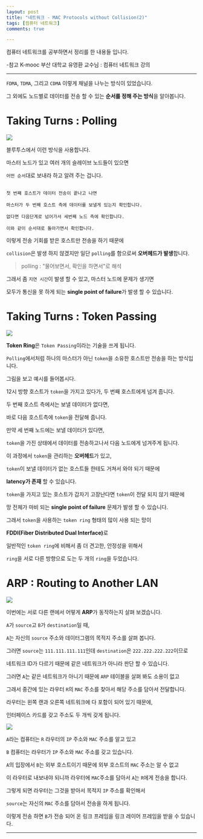 ```yaml
---
layout: post
title: "네트워크 - MAC Protocols without Collision(2)"
tags: [컴퓨터 네트워크]
comments: true

---
```


컴퓨터 네트워크를 공부하면서 정리를 한 내용들 입니다.

-참고 K-mooc 부산 대학교 유영환 교수님 : 컴퓨터 네트워크 강의

---

`FDMA`, `TDMA`, 그리고 `CDMA` 이렇게 채널을 나누는 방식이 있었습니다.

그 외에도 노드별로 데이터를 전송 할 수 있는 <strong>순서를 정해 주는 방식</strong>을 알아봅니다.

# Taking Turns : Polling

<img src="/images/2021년/0119/Taking Turns_Polling.PNG">

블루투스에서 이런 방식을 사용합니다.

마스터 노드가 있고 여러 개의 슬레이브 노드들이 있으면

`어떤 순서`대로 보내라 하고 알려 주는 겁니다.

```

첫 번째 호스트가 데이터 전송이 끝나고 나면 

마스터가 두 번째 호스트 측에 데이터를 보낼게 있는지 확인합니다.

없다면 다음단계로 넘어가서 세번째 노드 측에 확인합니다.

이와 같이 순서대로 돌아가면서 확인합니다. 

```

이렇게 전송 기회를 받은 호스트만 전송을 하기 때문에 

`collision`은 발생 하지 않겠지만 일단 `polling`를 함으로써 <strong>오버헤드가 발생</strong>합니다.

> polling : "물어보면서, 확인을 하면서"로 해석

그래서 좀 `지연 시간`이 발생 할 수 있고, 마스터 노드에 문제가 생기면

모두가 통신을 못 하게 되는 <strong>single point of failure</strong>가 발생 할 수 있습니다.

# Taking Turns : Token Passing

<img src="/images/2021년/0119/Taking Turns_Token Passing.PNG">

<strong>Token Ring</strong>은 `Token Passing`이라는 기술을 쓰게 됩니다.

`Polling`에서처럼 하나의 마스터가 아닌 `token`을 소유한 호스트만 전송을 하는 방식입니다.

그림을 보고 예시를 들어봅시다.

12시 방향 호스트가 `token`을 가지고 있다가, 두 번째 호스트에게 넘겨 줍니다. 

두 번째 호스트 측에서는 보낼 데이터가 없다면,

바로 다음 호스트측에 `token`을 전달해 줍니다.

만약 세 번째 노드에는 보낼 데이터가 있다면, 

`token`을 가진 상태에서 데이터를 전송하고나서 다음 노드에게 넘겨주게 됩니다.

이 과정에서 `token`을 관리하는 <strong>오버헤드</strong>가 있고, 

`token`이 보낼 데이터가 없는 호스트들 한테도 거쳐서 와야 되기 때문에 

<strong>latency가 존재</strong> 할 수 있습니다.

`token`을 가지고 있는 호스트가 갑자기 고장난다면 `token`이 전달 되지 않기 때문에

망 전체가 마비 되는 <strong>single point of failure</strong> 문제가 발생 할 수 있습니다.

그래서 `token`을 사용하는 `token ring` 형태의 많이 사용 되는 망이 

<strong>FDDI(Fiber Distributed Dual Interface)</strong>로 

일반적인 `token ring`에 비해서 좀 더 견고한, 안정성을 위해서 

`ring`을 서로 다른 방향으로 도는 두 개의 `ring`을 두었습니다.

# ARP : Routing to Another LAN

<img src="/images/2021년/0119/ARP_Routing to Another LAN.PNG">

이번에는 서로 다른 랜에서 어떻게 <strong>ARP</strong>가 동작하는지 살펴 보겠습니다.

`A`가 `source`고 `B`가 `destination`일 때,

`A`는 자신의 `source` 주소와 데이터그램의 목적지 주소를 살펴 봅니다.

그러면 `source`는 `111.111.111.111`인데 `destination`은 `222.222.222.222`이므로

네트워크 ID가 다르기 때문에 같은 네트워크가 아니라 판단 할 수 있습니다.

그러면 `A`는 같은 네트워크가 아니기 때문에 `ARP` 테이블을 살펴 봐도 소용이 없고 

그래서 중간에 있는 라우터 `R`의 `MAC` 주소를 찾아서 해당 주소를 담아서 전달합니다.

라우터는 왼쪽 랜과 오른쪽 네트워크에 다 포함이 되어 있기 때문에,

인터페이스 카드를 갖고 주소도 두 개씩 갖게 됩니다.

<img src="ARP_Routing to Another LAN2">

`A`라는 컴퓨터는 `R` 라우터의 `IP` 주소와 `MAC` 주소를 알고 있고

`B` 컴퓨터는 라우터가 `IP` 주소와 `MAC` 주소를 갖고 있습니다.

`A`의 입장에서 `B`는 외부 호스트이기 때문에 외부 호스트의 `MAC` 주소는 알 수 없고

이 라우터로 내보내야 되니까 라우터에 `MAC`주소를 담아서 `A`는 `R`에게 전송을 합니다.

그렇게 되면 라우터는 그것을 받아서 목적지 `IP` 주소를 확인해서 

`source`는 자신의 `MAC` 주소를 담아서 전송을 하게 됩니다.

이렇게 전송 하면 `B`가 전송 되어 온 링크 프레임을 링크 레이어 프레임을 받을 수 있습니다.

---
